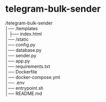 # telegram-bulk-sender  
/telegram-bulk-sender  
│── /templates  
│   ├── index.html  
│── /static  
│── config.py  
│── database.py  
│── sender.py  
│── app.py  
│── requirements.txt  
│── Dockerfile  
│── docker-compose.yml  
│── .env  
│── entrypoint.sh  
│── README.md
